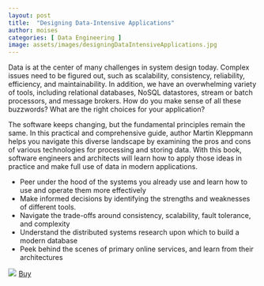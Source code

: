 ```yaml
---
layout: post
title:  "Designing Data-Intensive Applications"
author: moises
categories: [ Data Engineering ]
image: assets/images/designingDataIntensiveApplications.jpg
---
```


Data is at the center of many challenges in system design today. Complex issues need to be figured out, such as scalability, consistency, reliability, efficiency, and maintainability. In addition, we have an overwhelming variety of tools, including relational databases, NoSQL datastores, stream or batch processors, and message brokers. How do you make sense of all these buzzwords? What are the right choices for your application?

The software keeps changing, but the fundamental principles remain the same. In this practical and comprehensive guide, author Martin Kleppmann helps you navigate this diverse landscape by examining the pros and cons of various technologies for processing and storing data. With this book, software engineers and architects will learn how to apply those ideas in practice and make full use of data in modern applications.

- Peer under the hood of the systems you already use and learn how to use and operate them more effectively
- Make informed decisions by identifying the strengths and weaknesses of different tools.
- Navigate the trade-offs around consistency, scalability, fault tolerance, and complexity
- Understand the distributed systems research upon which to build a modern database
- Peek behind the scenes of primary online services, and learn from their architectures

<a href="https://www.amazon.de/-/en/Martin-Kleppmann/dp/1449373321?crid=69J5S91A7O0O&keywords=datenintensive+anwendungen+gestalten&qid=1653225289&sprefix=designing%2Caps%2C115&sr=8-2&linkCode=li2&tag=mkgv89-21&linkId=765e2c918139934686bb5f9b52585131&language=en_GB&ref_=as_li_ss_il" target="_blank"><img border="0" src="//ws-eu.amazon-adsystem.com/widgets/q?_encoding=UTF8&ASIN=1449373321&Format=_SL160_&ID=AsinImage&MarketPlace=DE&ServiceVersion=20070822&WS=1&tag=mkgv89-21&language=en_GB" ></a><img src="https://ir-de.amazon-adsystem.com/e/ir?t=mkgv89-21&language=en_GB&l=li2&o=3&a=1449373321" width="1" height="1" border="0" alt="" style="border:none !important; margin:0px !important;" />
<a target="_blank" href="https://amzn.to/3wEBYjC" class="btn btn-danger">Buy</a>